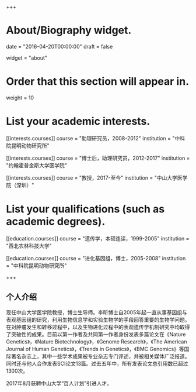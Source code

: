 +++
# About/Biography widget.

date = "2016-04-20T00:00:00"
draft = false

widget = "about"


# Order that this section will appear in.
weight = 10

# List your academic interests.

[[interests.courses]]
  course = "助理研究员，2008-2012"
  institution = "中科院昆明动物研究所"

[[interests.courses]]
  course = "博士后，助理研究员，2012-2017"
  institution = "约翰霍普金斯大学医学院"
  
[[interests.courses]]
  course = "教授，2017-至今"
  institution = "中山大学医学院（深圳）"
  
# List your qualifications (such as academic degrees).
[[education.courses]]
  course = "遗传学，本硕连读，1999-2005"
  institution = "西北农林科技大学"

[[education.courses]]
  course = "进化基因组，博士，2005-2008"
  institution = "中科院昆明动物研究所"


+++



## 个人介绍

现任中山大学医学院教授，博士生导师。李昕博士自2005年起一直从事基因组与表观基因组的研究，利用生物信息学和实验生物学的手段回答重要的生物学问题。在对肿瘤发生和转移过程中，以及生物进化过程中的表观遗传学机制研究中均取得了突破性的成果。目前以第一作者及共同第一作者身份发表多篇论文在《Nature Genetics》，《Nature Biotechnology》，《Genome Research》，《The American Journal of Human Genetics》，《Trends in Genetics》，《BMC Genomics》等国际著名杂志上，其中一些学术成果被专业杂志专门评述，并被相关媒体广泛报道。同时还与他人合作发表SCI论文13篇。过去五年中，所有发表论文总引用数已超过1300次。

2017年8月获聘中山大学“百人计划”引进人才。

